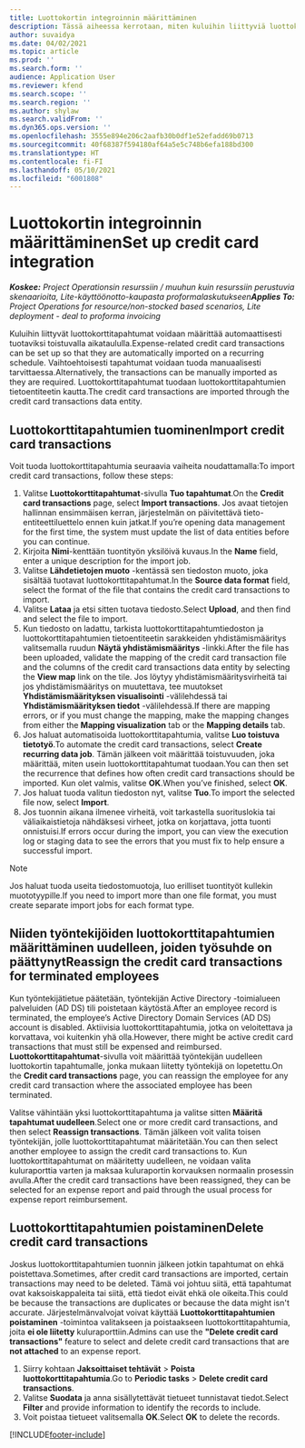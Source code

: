 ```yaml
---
title: Luottokortin integroinnin määrittäminen
description: Tässä aiheessa kerrotaan, miten kuluihin liittyviä luottokorttitapahtumia käsitellään.
author: suvaidya
ms.date: 04/02/2021
ms.topic: article
ms.prod: ''
ms.search.form: ''
audience: Application User
ms.reviewer: kfend
ms.search.scope: ''
ms.search.region: ''
ms.author: shylaw
ms.search.validFrom: ''
ms.dyn365.ops.version: ''
ms.openlocfilehash: 3555e894e206c2aafb30b0df1e52efadd69b0713
ms.sourcegitcommit: 40f68387f594180af64a5e5c748b6efa188bd300
ms.translationtype: HT
ms.contentlocale: fi-FI
ms.lasthandoff: 05/10/2021
ms.locfileid: "6001808"
---
```

# <a name="set-up-credit-card-integration"></a><span data-ttu-id="2007e-103">Luottokortin integroinnin määrittäminen</span><span class="sxs-lookup"><span data-stu-id="2007e-103">Set up credit card integration</span></span>

<span data-ttu-id="2007e-104">_**Koskee:** Project Operationsin resurssiin / muuhun kuin resurssiin perustuvia skenaarioita, Lite-käyttöönotto-kaupasta proformalaskutukseen_</span><span class="sxs-lookup"><span data-stu-id="2007e-104">_**Applies To:** Project Operations for resource/non-stocked based scenarios, Lite deployment - deal to proforma invoicing_</span></span>

<span data-ttu-id="2007e-105">Kuluihin liittyvät luottokorttitapahtumat voidaan määrittää automaattisesti tuotaviksi toistuvalla aikataululla.</span><span class="sxs-lookup"><span data-stu-id="2007e-105">Expense-related credit card transactions can be set up so that they are automatically imported on a recurring schedule.</span></span> <span data-ttu-id="2007e-106">Vaihtoehtoisesti tapahtumat voidaan tuoda manuaalisesti tarvittaessa.</span><span class="sxs-lookup"><span data-stu-id="2007e-106">Alternatively, the transactions can be manually imported as they are required.</span></span> <span data-ttu-id="2007e-107">Luottokorttitapahtumat tuodaan luottokorttitapahtumien tietoentiteetin kautta.</span><span class="sxs-lookup"><span data-stu-id="2007e-107">The credit card transactions are imported through the credit card transactions data entity.</span></span>

## <a name="import-credit-card-transactions"></a><span data-ttu-id="2007e-108">Luottokorttitapahtumien tuominen</span><span class="sxs-lookup"><span data-stu-id="2007e-108">Import credit card transactions</span></span>

<span data-ttu-id="2007e-109">Voit tuoda luottokorttitapahtumia seuraavia vaiheita noudattamalla:</span><span class="sxs-lookup"><span data-stu-id="2007e-109">To import credit card transactions, follow these steps:</span></span>

1. <span data-ttu-id="2007e-110">Valitse **Luottokorttitapahtumat**-sivulla **Tuo tapahtumat**.</span><span class="sxs-lookup"><span data-stu-id="2007e-110">On the **Credit card transactions** page, select **Import transactions**.</span></span> <span data-ttu-id="2007e-111">Jos avaat tietojen hallinnan ensimmäisen kerran, järjestelmän on päivitettävä tieto-entiteettiluettelo ennen kuin jatkat.</span><span class="sxs-lookup"><span data-stu-id="2007e-111">If you’re opening data management for the first time, the system must update the list of data entities before you can continue.</span></span>
2. <span data-ttu-id="2007e-112">Kirjoita **Nimi**-kenttään tuontityön yksilöivä kuvaus.</span><span class="sxs-lookup"><span data-stu-id="2007e-112">In the **Name** field, enter a unique description for the import job.</span></span>
3. <span data-ttu-id="2007e-113">Valitse **Lähdetietojen muoto** -kentässä sen tiedoston muoto, joka sisältää tuotavat luottokorttitapahtumat.</span><span class="sxs-lookup"><span data-stu-id="2007e-113">In the **Source data format** field, select the format of the file that contains the credit card transactions to import.</span></span>
4. <span data-ttu-id="2007e-114">Valitse **Lataa** ja etsi sitten tuotava tiedosto.</span><span class="sxs-lookup"><span data-stu-id="2007e-114">Select **Upload**, and then find and select the file to import.</span></span>
5. <span data-ttu-id="2007e-115">Kun tiedosto on ladattu, tarkista luottokorttitapahtumtiedoston ja luottokorttitapahtumien tietoentiteetin sarakkeiden yhdistämismääritys valitsemalla ruudun **Näytä yhdistämismääritys** -linkki.</span><span class="sxs-lookup"><span data-stu-id="2007e-115">After the file has been uploaded, validate the mapping of the credit card transaction file and the columns of the credit card transactions data entity by selecting the **View map** link on the tile.</span></span> <span data-ttu-id="2007e-116">Jos löytyy yhdistämismääritysvirheitä tai jos yhdistämismääritys on muutettava, tee muutokset **Yhdistämismäärityksen visualisointi** -välilehdessä tai **Yhdistämismäärityksen tiedot** -välilehdessä.</span><span class="sxs-lookup"><span data-stu-id="2007e-116">If there are mapping errors, or if you must change the mapping, make the mapping changes from either the **Mapping visualization** tab or the **Mapping details** tab.</span></span>
6. <span data-ttu-id="2007e-117">Jos haluat automatisoida luottokorttitapahtumia, valitse **Luo toistuva tietotyö**.</span><span class="sxs-lookup"><span data-stu-id="2007e-117">To automate the credit card transactions, select **Create recurring data job**.</span></span> <span data-ttu-id="2007e-118">Tämän jälkeen voit määrittää toistuvuuden, joka määrittää, miten usein luottokorttitapahtumat tuodaan.</span><span class="sxs-lookup"><span data-stu-id="2007e-118">You can then set the recurrence that defines how often credit card transactions should be imported.</span></span> <span data-ttu-id="2007e-119">Kun olet valmis, valitse **OK**.</span><span class="sxs-lookup"><span data-stu-id="2007e-119">When you’ve finished, select **OK**.</span></span>
7. <span data-ttu-id="2007e-120">Jos haluat tuoda valitun tiedoston nyt, valitse **Tuo**.</span><span class="sxs-lookup"><span data-stu-id="2007e-120">To import the selected file now, select **Import**.</span></span>
8. <span data-ttu-id="2007e-121">Jos tuonnin aikana ilmenee virheitä, voit tarkastella suorituslokia tai väliaikaistietoja nähdäksesi virheet, jotka on korjattava, jotta tuonti onnistuisi.</span><span class="sxs-lookup"><span data-stu-id="2007e-121">If errors occur during the import, you can view the execution log or staging data to see the errors that you must fix to help ensure a successful import.</span></span>

> [!NOTE]
> <span data-ttu-id="2007e-122">Jos haluat tuoda useita tiedostomuotoja, luo erilliset tuontityöt kullekin muototyypille.</span><span class="sxs-lookup"><span data-stu-id="2007e-122">If you need to import more than one file format, you must create separate import jobs for each format type.</span></span>

## <a name="reassign-the-credit-card-transactions-for-terminated-employees"></a><span data-ttu-id="2007e-123">Niiden työntekijöiden luottokorttitapahtumien määrittäminen uudelleen, joiden työsuhde on päättynyt</span><span class="sxs-lookup"><span data-stu-id="2007e-123">Reassign the credit card transactions for terminated employees</span></span>

<span data-ttu-id="2007e-124">Kun työntekijätietue päätetään, työntekijän Active Directory -toimialueen palveluiden (AD DS) tili poistetaan käytöstä.</span><span class="sxs-lookup"><span data-stu-id="2007e-124">After an employee record is terminated, the employee’s Active Directory Domain Services (AD DS) account is disabled.</span></span> <span data-ttu-id="2007e-125">Aktiivisia luottokorttitapahtumia, jotka on veloitettava ja korvattava, voi kuitenkin yhä olla.</span><span class="sxs-lookup"><span data-stu-id="2007e-125">However, there might be active credit card transactions that must still be expensed and reimbursed.</span></span> <span data-ttu-id="2007e-126">**Luottokorttitapahtumat**-sivulla voit määrittää työntekijän uudelleen luottokortin tapahtumalle, jonka mukaan liitetty työntekijä on lopetettu.</span><span class="sxs-lookup"><span data-stu-id="2007e-126">On the **Credit card transactions** page, you can reassign the employee for any credit card transaction where the associated employee has been terminated.</span></span>

<span data-ttu-id="2007e-127">Valitse vähintään yksi luottokorttitapahtuma ja valitse sitten **Määritä tapahtumat uudelleen**.</span><span class="sxs-lookup"><span data-stu-id="2007e-127">Select one or more credit card transactions, and then select **Reassign transactions**.</span></span> <span data-ttu-id="2007e-128">Tämän jälkeen voit valita toisen työntekijän, jolle luottokorttitapahtumat määritetään.</span><span class="sxs-lookup"><span data-stu-id="2007e-128">You can then select another employee to assign the credit card transactions to.</span></span> <span data-ttu-id="2007e-129">Kun luottokorttitapahtumat on määritetty uudelleen, ne voidaan valita kuluraporttia varten ja maksaa kuluraportin korvauksen normaalin prosessin avulla.</span><span class="sxs-lookup"><span data-stu-id="2007e-129">After the credit card transactions have been reassigned, they can be selected for an expense report and paid through the usual process for expense report reimbursement.</span></span>

## <a name="delete-credit-card-transactions"></a><span data-ttu-id="2007e-130">Luottokorttitapahtumien poistaminen</span><span class="sxs-lookup"><span data-stu-id="2007e-130">Delete credit card transactions</span></span> 

<span data-ttu-id="2007e-131">Joskus luottokorttitapahtumien tuonnin jälkeen jotkin tapahtumat on ehkä poistettava.</span><span class="sxs-lookup"><span data-stu-id="2007e-131">Sometimes, after credit card transactions are imported, certain transactions may need to be deleted.</span></span> <span data-ttu-id="2007e-132">Tämä voi johtuu siitä, että tapahtumat ovat kaksoiskappaleita tai siitä, että tiedot eivät ehkä ole oikeita.</span><span class="sxs-lookup"><span data-stu-id="2007e-132">This could be because the transactions are duplicates or because the data might isn't accurate.</span></span> <span data-ttu-id="2007e-133">Järjestelmänvalvojat voivat käyttää **Luottokorttitapahtumien poistaminen** -toimintoa valitakseen ja poistaakseen luottokorttitapahtumia, joita **ei ole liitetty** kuluraporttiin.</span><span class="sxs-lookup"><span data-stu-id="2007e-133">Admins can use the **"Delete credit card transactions"** feature to select and delete credit card transactions that are **not attached** to an expense report.</span></span> 

1. <span data-ttu-id="2007e-134">Siirry kohtaan **Jaksoittaiset tehtävät** > **Poista luottokorttitapahtumia**.</span><span class="sxs-lookup"><span data-stu-id="2007e-134">Go to **Periodic tasks** > **Delete credit card transactions**.</span></span>
2. <span data-ttu-id="2007e-135">Valitse **Suodata** ja anna sisällytettävät tietueet tunnistavat tiedot.</span><span class="sxs-lookup"><span data-stu-id="2007e-135">Select **Filter** and provide information to identify the records to include.</span></span>
3. <span data-ttu-id="2007e-136">Voit poistaa tietueet valitsemalla **OK**.</span><span class="sxs-lookup"><span data-stu-id="2007e-136">Select **OK** to delete the records.</span></span> 

[!INCLUDE[footer-include](../includes/footer-banner.md)]
